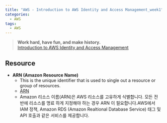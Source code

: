 ```yaml
---
title: "AWS - Introduction to AWS Identity and Access Management_week1"
categories:
  - AWS
tags:
  - AWS
---
```


> **Work hard, have fun, and make history.**  
> [Introduction to AWS Identity and Access Management](https://learning.edx.org/course/course-v1:AWS+AWS-OTP-AWSD13+3T2020/home)  


## Resource
- **ARN (Amazon Resource Name)**
    - This is the unique identifier that is used to single out a resource or group of resources.
    - [ARN](https://docs.aws.amazon.com/ko_kr/general/latest/gr/aws-arns-and-namespaces.html)
    - Amazon 리소스 이름(ARN)은 AWS 리소스를 고유하게 식별합니다. 모든 전반에 리소스를 명료 하게 지정해야 하는 경우 ARN 이 필요합니다.AWS에서 IAM 정책, Amazon RDS (Amazon Realtional Database Service) 태그 및 API 호출과 같은 서비스를 제공합니다.
    
